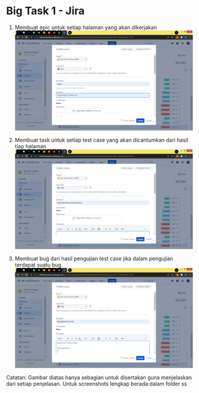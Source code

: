 # Big Task 1 - Jira

1. Membuat epic untuk setiap halaman yang akan dikerjakan
![epic](./screenshots/epic.png)

2. Membuat task untuk setiap test case yang akan dicantumkan dari hasil tiap halaman
![task](./screenshots/task.png)

3. Membuat bug dari hasil pengujian test case jika dalam pengujian terdapat suatu bug
![bug](./screenshots/bug.png)


Catatan:
Gambar diatas hanya sebagian untuk disertakan guna menjelaskan dari setiap penjelasan. Untuk screenshots lengkap berada dalam folder ss
